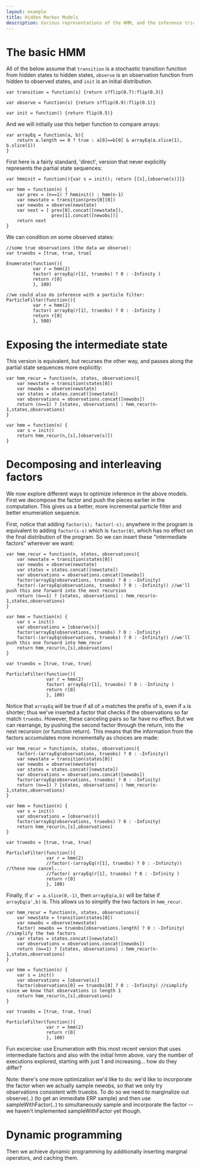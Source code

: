 ```yaml
---
layout: example
title: Hidden Markov Models
description: Various representations of the HMM, and the inference tricks that follow.
---
```


# The basic HMM
 
All of the below assume that `transition` is a stochastic transition function from hidden states to hidden states, `observe` is an observation function from hidden to observed states, and `init` is an initial distribution.

~~~
var transition = function(s) {return s?flip(0.7):flip(0.3)}

var observe = function(s) {return s?flip(0.9):flip(0.1)}

var init = function() {return flip(0.5)}
~~~

And we will initially use this helper function to compare arrays:

~~~
var arrayEq = function(a, b){
    return a.length == 0 ? true : a[0]==b[0] & arrayEq(a.slice(1), b.slice(1))
}
~~~

First here is a fairly standard, 'direct', version that never explicitly represents the partial state sequences:

~~~
var hmminit = function(){var s = init(); return [[s],[observe(s)]]}

var hmm = function(n) {
    var prev = (n==1) ? hmminit() : hmm(n-1)
    var newstate = transition(prev[0][0])
    var newobs = observe(newstate)
    var next = [ prev[0].concat([newstate]),
                 prev[1].concat([newobs])]
    return next
}
~~~

We can condition on some observed states:

~~~
//some true observations (the data we observe):
var trueobs = [true, true, true]

Enumerate(function(){
          var r = hmm(2)
          factor( arrayEq(r[1], trueobs) ? 0 : -Infinity )
          return r[0]
          }, 100)

//we could also do inference with a particle filter:
ParticleFilter(function(){
          var r = hmm(2)
          factor( arrayEq(r[1], trueobs) ? 0 : -Infinity )
          return r[0]
          }, 500)
~~~

# Exposing the intermediate state

This version is equivalent, but recurses the other way, and passes along the partial state sequences more explicitly:

~~~
var hmm_recur = function(n, states, observations){
    var newstate = transition(states[0])
    var newobs = observe(newstate)
    var states = states.concat([newstate])
    var observations = observations.concat([newobs])
    return (n==1) ? [states, observations] : hmm_recur(n-1,states,observations)
}

var hmm = function(n) {
    var s = init()
    return hmm_recur(n,[s],[observe(s)])
}
~~~


# Decomposing and interleaving factors

We now explore different ways to optimize inference in the above models. First we decompose the factor and push the pieces earlier in the computation. This gives us a better, more incremental particle filter and better enumeration sequence.
 
First, notice that adding `factor(s); factor(-s);` anywhere in the program is equivalent to adding `factor(s-s)` which is `factor(0)`, which has no effect on the final distribution of the program. So we can insert these "intermediate factors" wherever we want:

~~~
var hmm_recur = function(n, states, observations){
    var newstate = transition(states[0])
    var newobs = observe(newstate)
    var states = states.concat([newstate])
    var observations = observations.concat([newobs])
    factor(arrayEq(observations, trueobs) ? 0 : -Infinity)
    factor(-(arrayEq(observations, trueobs) ? 0 : -Infinity)) //we'll push this one forward into the next recursion
    return (n==1) ? [states, observations] : hmm_recur(n-1,states,observations)
}

var hmm = function(n) {
    var s = init()
    var observations = [observe(s)]
    factor(arrayEq(observations, trueobs) ? 0 : -Infinity)
    factor(-(arrayEq(observations, trueobs) ? 0 : -Infinity)) //we'll push this one forward into hmm_recur
    return hmm_recur(n,[s],observations)
}

var trueobs = [true, true, true]

ParticleFilter(function(){
               var r = hmm(2)
               factor( arrayEq(r[1], trueobs) ? 0 : -Infinity )
               return r[0]
               }, 100)
~~~

Notice that `arrayEq` will be true if all of `a` matches the prefix of `b`, even if `a` is shorter; thus we've inserted a factor that checks if the observations so far match `trueobs`. However, these canceling pairs so far have no effect. But we can rearrange, by pushing the second factor through the return, into the next recursion (or function return). This means that the information from the factors accumulates more incrementally as choices are made:

~~~
var hmm_recur = function(n, states, observations){
    factor(-(arrayEq(observations, trueobs) ? 0 : -Infinity))
    var newstate = transition(states[0])
    var newobs = observe(newstate)
    var states = states.concat([newstate])
    var observations = observations.concat([newobs])
    factor(arrayEq(observations, trueobs) ? 0 : -Infinity)
    return (n==1) ? [states, observations] : hmm_recur(n-1,states,observations)
}

var hmm = function(n) {
    var s = init()
    var observations = [observe(s)]
    factor(arrayEq(observations, trueobs) ? 0 : -Infinity)
    return hmm_recur(n,[s],observations)
}

var trueobs = [true, true, true]

ParticleFilter(function(){
               var r = hmm(2)
               //factor(-(arrayEq(r[1], trueobs) ? 0 : -Infinity)) //these now cancel...
               //factor( arrayEq(r[1], trueobs) ? 0 : -Infinity )
               return r[0]
               }, 100)
~~~

Finally, if `a' = a.slice(0,-1)`, then `arrayEq(a,b)` will be false if `arrayEq(a',b)` is. This allows us to simplify the two factors in `hmm_recur`.

~~~
var hmm_recur = function(n, states, observations){
    var newstate = transition(states[0])
    var newobs = observe(newstate)
    factor( newobs == trueobs[observations.length] ? 0 : -Infinity) //simplify the two factors
    var states = states.concat([newstate])
    var observations = observations.concat([newobs])
    return (n==1) ? [states, observations] : hmm_recur(n-1,states,observations)
}

var hmm = function(n) {
    var s = init()
    var observations = [observe(s)]
    factor(observations[0] == trueobs[0] ? 0 : -Infinity) //simplify since we know that observations is length 1
    return hmm_recur(n,[s],observations)
}

var trueobs = [true, true, true]

ParticleFilter(function(){
               var r = hmm(2)
               return r[0]
               }, 100)
~~~

Fun excercise: use Enumeration with this most recent version that uses intermediate factors and also with the initial hmm above. vary the number of executions explored, starting with just 1 and increasing... how do they differ?

Note: there's one more optimization we'd like to do: we'd like to incorporate the factor when we actually sample newobs, so that we only try observations consistent with trueobs. To do so we need to marginalize out observe(..) (to get an immediate ERP sample) and then use sampleWithFactor(..) to simultaneously sample and incorporate the factor -- we haven't implemented sampleWithFactor yet though.


# Dynamic programming

Then we achieve dynamic programming by additionally inserting marginal operators, and caching them.


